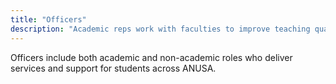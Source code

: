 ```yaml
---
title: "Officers"
description: "Academic reps work with faculties to improve teaching quality, assessment fairness, and student support."
---
```


Officers include both academic and non-academic roles who deliver services and support for students across ANUSA.
